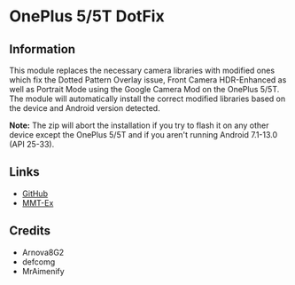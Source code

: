 # OnePlus 5/5T DotFix

## Information
This module replaces the necessary camera libraries with modified ones which fix the Dotted Pattern Overlay issue, Front Camera HDR-Enhanced as well as Portrait Mode using the Google Camera Mod on the OnePlus 5/5T. The module will automatically install the correct modified libraries based on the device and Android version detected.

**Note:** The zip will abort the installation if you try to flash it on any other device except the OnePlus 5/5T and if you aren't running Android 7.1-13.0 (API 25-33).

## Links
- [GitHub](https://github.com/Magisk-Modules-Alt-Repo/oneplusdotfix)
- [MMT-Ex](https://github.com/Zackptg5/MMT-Extended)

## Credits
- Arnova8G2
- defcomg
- MrAimenify
